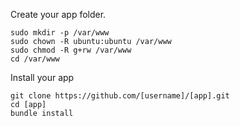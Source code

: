 Create your app folder.

```
sudo mkdir -p /var/www
sudo chown -R ubuntu:ubuntu /var/www
sudo chmod -R g+rw /var/www
cd /var/www
```

Install your app

```
git clone https://github.com/[username]/[app].git
cd [app]
bundle install
```